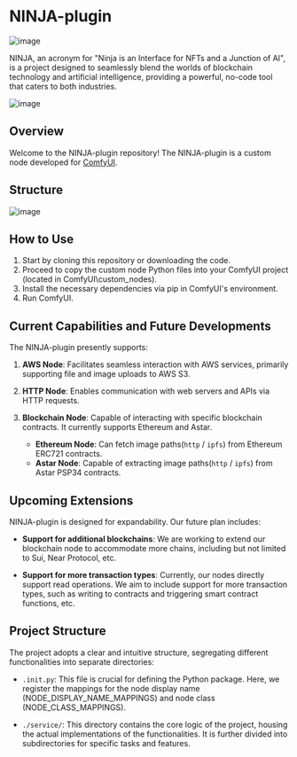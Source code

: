 # NINJA-plugin
![image](https://github.com/senshilabs/NINJA-plugin/assets/10369528/3172eef7-f346-401a-aaf0-9931d6b56daa)

NINJA, an acronym for "Ninja is an Interface for NFTs and a Junction of AI", is a project designed to seamlessly blend the worlds of blockchain technology and artificial intelligence, providing a powerful, no-code tool that caters to both industries.

![image](https://github.com/senshilabs/NINJA-plugin/assets/10369528/2b821923-a497-40dd-ad31-03fc9001da40)

## Overview

Welcome to the NINJA-plugin repository! The NINJA-plugin is a custom node developed for [ComfyUI](https://github.com/comfyanonymous/ComfyUI). 

## Structure
![image](https://github.com/senshilabs/NINJA-plugin/assets/10369528/05bf139f-e6a7-4faf-ba74-5b04d6470059)


## How to Use

1. Start by cloning this repository or downloading the code.
2. Proceed to copy the custom node Python files into your ComfyUI project (located in ComfyUI\custom_nodes).
3. Install the necessary dependencies via pip in ComfyUI's environment.
4. Run ComfyUI.

## Current Capabilities and Future Developments

The NINJA-plugin presently supports:

1. **AWS Node**: Facilitates seamless interaction with AWS services, primarily supporting file and image uploads to AWS S3.

2. **HTTP Node**: Enables communication with web servers and APIs via HTTP requests.

3. **Blockchain Node**: Capable of interacting with specific blockchain contracts. It currently supports Ethereum and Astar.
   - **Ethereum Node**: Can fetch image paths(`http` / `ipfs`) from Ethereum ERC721 contracts.
   - **Astar Node**: Capable of extracting image paths(`http` / `ipfs`) from Astar PSP34 contracts.

## Upcoming Extensions

NINJA-plugin is designed for expandability. Our future plan includes:

- **Support for additional blockchains**: We are working to extend our blockchain node to accommodate more chains, including but not limited to Sui, Near Protocol, etc.

- **Support for more transaction types**: Currently, our nodes directly support read operations. We aim to include support for more transaction types, such as writing to contracts and triggering smart contract functions, etc.

## Project Structure

The project adopts a clear and intuitive structure, segregating different functionalities into separate directories:

- `.init.py`: This file is crucial for defining the Python package. Here, we register the mappings for the node display name (NODE_DISPLAY_NAME_MAPPINGS) and node class (NODE_CLASS_MAPPINGS).

- `./service/`: This directory contains the core logic of the project, housing the actual implementations of the functionalities. It is further divided into subdirectories for specific tasks and features.

